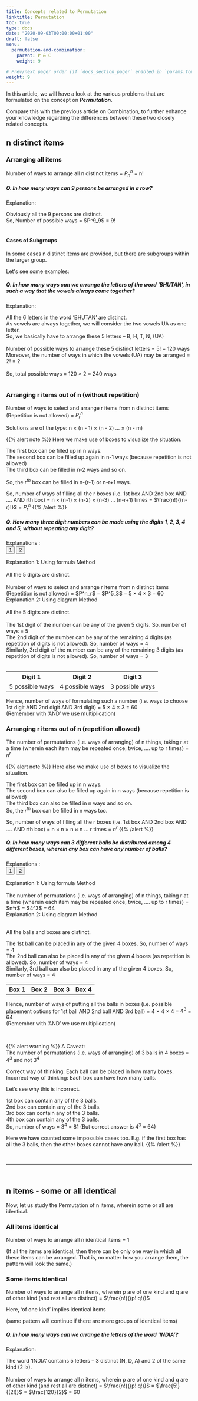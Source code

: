 ```yaml
---
title: Concepts related to Permutation
linktitle: Permutation 
toc: true
type: docs
date: "2020-09-03T00:00:00+01:00"
draft: false
menu:
  permutation-and-combination:
    parent: P & C
    weight: 9

# Prev/next pager order (if `docs_section_pager` enabled in `params.toml`)
weight: 9
---
```


In this article, we will have a look at the various problems that are formulated on the concept on ***Permutation***. 

Compare this with the previous article on Combination, to further enhance your knowledge regarding the differences between these two closely related concepts. 

## n distinct items

### Arranging all items

Number of ways to arrange all n distinct items = $P^n_n$ = n!

##### Q. In how many ways can 9 persons be arranged in a row?

Explanation:<br>
<div class="Exp">
Obviously all the 9 persons are distinct. <br>
So, Number of possible ways = $P^9_9$ = 9!
</div> <br>

#### Cases of Subgroups

In some cases n distinct items are provided, but there are subgroups within the larger group.

Let's see some examples:

##### Q. In how many ways can we arrange the letters of the word ‘BHUTAN’, in such a way that the vowels always come together?

Explanation:<br>
<div class="Exp">
All the 6 letters in the word ‘BHUTAN’ are distinct. <br>
As vowels are always together, we will consider the two vowels UA as one letter. <br>
So, we basically have to arrange these 5 letters – B, H, T, N, (UA) <br><br>
Number of possible ways to arrange these 5 distinct letters = 5! = 120 ways <br>
Moreover, the number of ways in which the vowels (UA) may be arranged = 2! = 2 <br><br>
So, total possible ways = 120 × 2 = 240 ways
</div> <br>

### Arranging r items out of n (without repetition)

Number of ways to select and arrange r items from n distinct items (Repetition is not allowed) = $P^n_r$

Solutions are of the type: n × (n - 1) × (n - 2) ... × (n - m)

{{% alert note %}}
Here we make use of boxes to visualize the situation.

The first box can be filled up in n ways. <br>
The second box can be filled up again in n-1 ways (because repetition is not allowed) <br>
The third box can be filled in n-2 ways and so on.

So, the $r^{th}$ box can be filled in n-(r-1) or n-r+1 ways. 

So, number of ways of filling all the r boxes (i.e. 1st box AND 2nd box AND …. AND rth box) = n × (n-1) × (n-2) × (n-3) ... (n-r+1) times = $\frac{n!}{(n-r)!}$ = $P^n_r$
{{% /alert %}}

##### Q. How many three digit numbers can be made using the digits 1, 2, 3, 4 and 5, without repeating any digit?
Explanations :<br>
<button class="mak-tablink tablink-group1 default-tab" onclick="openTab('1Exp-1', this, 'tablink-group1', 'tabcontent-group1')">1</button>
<button class="mak-tablink tablink-group1" onclick="openTab('1Exp-2', this, 'tablink-group1', 'tabcontent-group1')">2</button>

<div id="1Exp-1" class="Exp-1 mak-tabcontent tabcontent-group1">
Explanation 1: Using formula Method <br><br>
All the 5 digits are distinct. <br><br>
Number of ways to select and arrange r items from n distinct items (Repetition is not allowed) = $P^n_r$ = $P^5_3$ = 5 × 4 × 3 =  60
</div>

<div id="1Exp-2" class="Exp-2 mak-tabcontent tabcontent-group1">
Explanation 2: Using diagram Method<br><br>
All the 5 digits are distinct. <br><br>
The 1st digit of the number can be any of the given 5 digits. So, number of ways = 5 <br>
The 2nd digit of the number can be any of the remaining 4 digits (as repetition of digits is not allowed). So, number of ways = 4 <br>
Similarly, 3rd digit of the number can be any of the remaining 3 digits (as repetition of digits is not allowed). So, number of ways = 3 <br><br>

<table>
  <tr>
    <th>Digit 1</th>
    <th>Digit 2</th>
    <th>Digit 3</th>
  </tr>
  <tr>
    <td>5 possible ways</td>
    <td>4 possible ways</td>
    <td>3 possible ways</td>
  </tr>
</table>

Hence, number of ways of formulating such a number (i.e. ways to choose 1st digit AND 2nd digit AND 3rd digit) = 5 × 4 × 3 =  60 <br>
(Remember with ‘AND’ we use multiplication)
</div>

### Arranging r items out of n (repetition allowed)

The number of permutations (i.e. ways of arranging) of n things, taking r at a time (wherein each item may be repeated once, twice, .... up to r times) = $n^r$

{{% alert note %}}
Here also we make use of boxes to visualize the situation.

The first box can be filled up in n ways. <br>
The second box can also be filled up again in n ways (because repetition is allowed) <br>
The third box can also be filled in n ways and so on. <br>
So, the $r^{th}$ box can be filled in n ways too. 

So, number of ways of filling all the r boxes (i.e. 1st box AND 2nd box AND …. AND rth box) = n × n × n × n ... r times = $n^r$
{{% /alert %}}

##### Q. In how many ways can 3 different balls be distributed among 4 different boxes, wherein any box can have any number of balls?
Explanations :<br>
<button class="mak-tablink tablink-group2 default-tab" onclick="openTab('2Exp-1', this, 'tablink-group2', 'tabcontent-group2')">1</button>
<button class="mak-tablink tablink-group2" onclick="openTab('2Exp-2', this, 'tablink-group2', 'tabcontent-group2')">2</button>

<div id="2Exp-1" class="Exp-1 mak-tabcontent tabcontent-group2">
Explanation 1: Using formula Method <br><br>
The number of permutations (i.e. ways of arranging) of n things, taking r at a time (wherein each item may be repeated once, twice, .... up to r times) = $n^r$ = $4^3$ = 64
</div>

<div id="2Exp-2" class="Exp-2 mak-tabcontent tabcontent-group2">
Explanation 2: Using diagram Method  <br><br>

All the balls and boxes are distinct.

The 1st ball can be placed in any of the given 4 boxes. So, number of ways = 4 <br>
The 2nd ball can also be placed in any of the given 4 boxes (as repetition is allowed). So, number of ways = 4  <br>
Similarly, 3rd ball can also be placed in any of the given 4 boxes. So, number of ways = 4

<table>
  <tr>
    <th>Box 1</th>
    <th>Box 2</th>
    <th>Box 3</th>
    <th>Box 4</th>
  </tr>
</table>

Hence, number of ways of putting all the balls in boxes (i.e. possible placement options for 1st ball AND 2nd ball AND 3rd ball) = 4 × 4 × 4 = $4^3$ = 64 <br>
(Remember with ‘AND’ we use multiplication)
</div><br>

{{% alert warning %}}
A Caveat: <br>
The number of permutations (i.e. ways of arranging) of 3 balls in 4 boxes = $4^3$ and not $3^4$

Correct way of thinking: Each ball can be placed in how many boxes. <br>
Incorrect way of thinking: Each box can have how many balls. 

Let’s see why this is incorrect.

1st box can contain any of the 3 balls. <br>
2nd box can contain any of the 3 balls. <br>
3rd box can contain any of the 3 balls. <br>
4th box can contain any of the 3 balls. <br>
So, number of ways = $3^4$ = 81  (But correct answer is $4^3$ = 64)

Here we have counted some impossible cases too. E.g. if the first box has all the 3 balls, then the other boxes cannot have any ball. 
{{% /alert %}}

<br><hr><br>

## n items - some or all identical

Now, let us study the Permutation of n items, wherein some or all are identical.

### All items identical

Number of ways to arrange all n identical items = 1

(If all the items are identical, then there can be only one way in which all these items can be arranged. That is, no matter how you arrange them, the pattern will look the same.)

### Some items identical

Number of ways to arrange all n items, wherein p are of one kind and q are of other kind (and rest all are distinct) = $\frac{n!}{(p! q!)}$

Here, ‘of one kind’ implies identical items

(same pattern will continue if there are more groups of identical items)

##### Q. In how many ways can we arrange the letters of the word ‘INDIA’?
Explanation:<br>
<div class="Exp">
The word ‘INDIA’ contains 5 letters – 3 distinct (N, D, A) and 2 of the same kind (2 Is). <br><br>
Number of ways to arrange all n items, wherein p are of one kind and q are of other kind (and rest all are distinct)  = $\frac{n!}{(p! q!)}$ = $\frac{5!}{(2!)}$ = $\frac{120}{2}$ = 60 
</div> <br><br>


